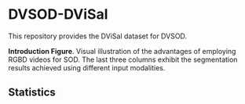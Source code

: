 # DVSOD-DViSal
This repository provides the DViSal dataset for DVSOD.



**Introduction Figure**. Visual illustration of the advantages of employing RGBD videos for SOD. The last three columns exhibit the segmentation results achieved using different input modalities.


## Statistics
